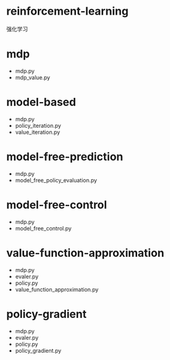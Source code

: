 # reinforcement-learning
强化学习

# mdp
- mdp.py
- mdp_value.py
# model-based
- mdp.py
- policy_iteration.py
- value_iteration.py
# model-free-prediction
- mdp.py
- model_free_policy_evaluation.py
# model-free-control
- mdp.py
- model_free_control.py
# value-function-approximation
- mdp.py
- evaler.py
- policy.py
- value_function_approximation.py
# policy-gradient
- mdp.py
- evaler.py
- policy.py
- policy_gradient.py
